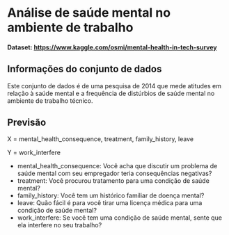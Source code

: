 # Análise de saúde mental no ambiente de trabalho

#### Dataset: https://www.kaggle.com/osmi/mental-health-in-tech-survey

## Informações do conjunto de dados

Este conjunto de dados é de uma pesquisa de 2014 que mede atitudes em relação à saúde mental e a frequência de
distúrbios de saúde mental no ambiente de trabalho técnico.


## Previsão
X = mental_health_consequence, treatment, family_history, leave

Y = work_interfere

 - mental_health_consequence: Você acha que discutir um problema de saúde mental com seu empregador
   teria consequências negativas?
 - treatment: Você procurou tratamento para uma condição de saúde mental?
 - family_history: Você tem um histórico familiar de doença mental?
 - leave: Quão fácil é para você tirar uma licença médica para uma condição de saúde mental?
 - work_interfere: Se você tem uma condição de saúde mental, sente que ela interfere no seu trabalho?
